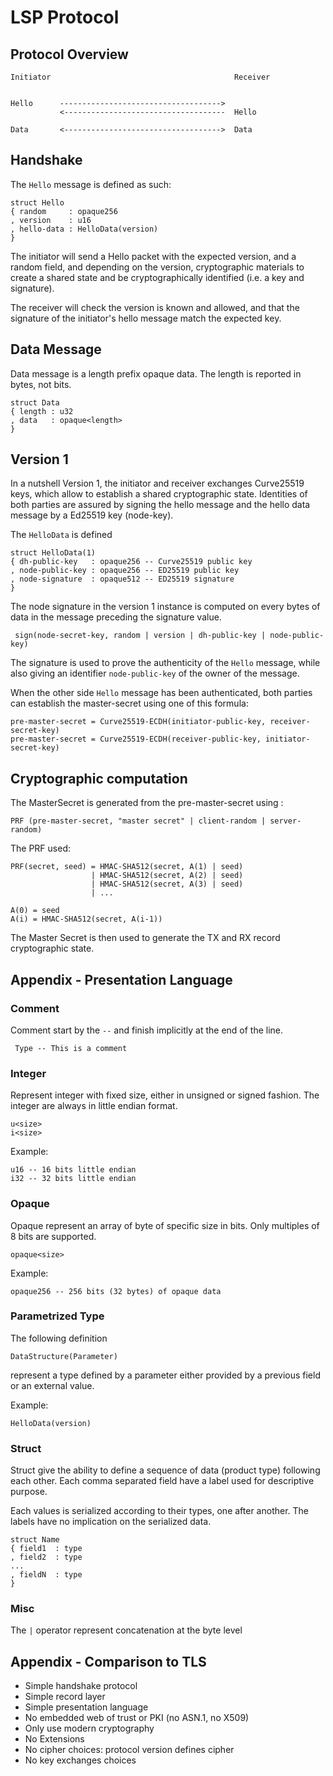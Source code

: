 LSP Protocol
============


Protocol Overview
-----------------

    Initiator                                         Receiver


    Hello      ------------------------------------>
               <------------------------------------  Hello

    Data       <----------------------------------->  Data

Handshake
---------

The `Hello` message is defined as such:

    struct Hello
    { random     : opaque256
    , version    : u16
    , hello-data : HelloData(version)
    }

The initiator will send a Hello packet with the expected version, and a random
field, and depending on the version, cryptographic materials to create a shared state
and be cryptographically identified (i.e. a key and signature).

The receiver will check the version is known and allowed, and that
the signature of the initiator's hello message match the expected key.


Data Message
------------

Data message is a length prefix opaque data. The length is reported in bytes, not bits.

    struct Data
    { length : u32
    , data   : opaque<length>
    }

Version 1
---------

In a nutshell Version 1, the initiator and receiver exchanges Curve25519
keys, which allow to establish a shared cryptographic state. Identities
of both parties are assured by signing the hello message and the hello data
message by a Ed25519 key (node-key).

The `HelloData` is defined

    struct HelloData(1)
    { dh-public-key   : opaque256 -- Curve25519 public key
    , node-public-key : opaque256 -- ED25519 public key
    , node-signature  : opaque512 -- ED25519 signature
    }

The node signature in the version 1 instance is computed on every bytes of data
in the message preceding the signature value.

     sign(node-secret-key, random | version | dh-public-key | node-public-key)

The signature is used to prove the authenticity of the `Hello` message,
while also giving an identifier `node-public-key` of the owner of the message.

When the other side `Hello` message has been authenticated, both parties can
establish the master-secret using one of this formula:

    pre-master-secret = Curve25519-ECDH(initiator-public-key, receiver-secret-key)
    pre-master-secret = Curve25519-ECDH(receiver-public-key, initiator-secret-key)


Cryptographic computation
-------------------------

The MasterSecret is generated from the pre-master-secret using :

    PRF (pre-master-secret, "master secret" | client-random | server-random)

The PRF used:

    PRF(secret, seed) = HMAC-SHA512(secret, A(1) | seed)
                      | HMAC-SHA512(secret, A(2) | seed)
                      | HMAC-SHA512(secret, A(3) | seed)
                      | ...

    A(0) = seed
    A(i) = HMAC-SHA512(secret, A(i-1))

The Master Secret is then used to generate the TX and RX record cryptographic state.

Appendix - Presentation Language
--------------------------------

### Comment

Comment start by the `--` and finish implicitly at the end of the line.

     Type -- This is a comment

### Integer

Represent integer with fixed size, either in unsigned or signed fashion.
The integer are always in little endian format.

    u<size>
    i<size>

Example:

    u16 -- 16 bits little endian
    i32 -- 32 bits little endian

### Opaque

Opaque represent an array of byte of specific size in bits.
Only multiples of 8 bits are supported.

    opaque<size>

Example:

    opaque256 -- 256 bits (32 bytes) of opaque data

### Parametrized Type

The following definition

    DataStructure(Parameter)

represent a type defined by a parameter either provided by a previous
field or an external value.

Example:

    HelloData(version)

### Struct

Struct give the ability to define a sequence of data (product type) following
each other. Each comma separated field have a label used for descriptive purpose.

Each values is serialized according to their types, one after another. The labels
have no implication on the serialized data.

    struct Name
    { field1  : type
    , field2  : type
    ...
    , fieldN  : type
    }

### Misc

The `|` operator represent concatenation at the byte level


Appendix - Comparison to TLS
----------------------------

* Simple handshake protocol
* Simple record layer
* Simple presentation language
* No embedded web of trust or PKI (no ASN.1, no X509)
* Only use modern cryptography
* No Extensions
* No cipher choices: protocol version defines cipher
* No key exchanges choices
